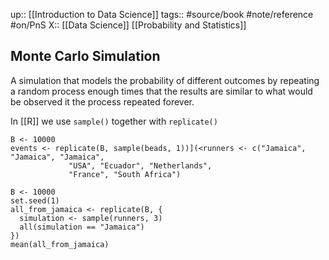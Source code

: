 up:: [[Introduction to Data Science]]
tags:: #source/book #note/reference #on/PnS 
X:: [[Data Science]] [[Probability and Statistics]]

## Monte Carlo Simulation

A simulation that models the probability of different outcomes by repeating a random process enough times that the results are similar to what would be observed it the process repeated forever.

In [[R]] we use `sample()` together with `replicate()`

```
B <- 10000
events <- replicate(B, sample(beads, 1))](<runners <- c("Jamaica", "Jamaica", "Jamaica", 
             "USA", "Ecuador", "Netherlands", 
             "France", "South Africa")

B <- 10000
set.seed(1)
all_from_jamaica <- replicate(B, {
  simulation <- sample(runners, 3)
  all(simulation == "Jamaica")
})
mean(all_from_jamaica)
```

